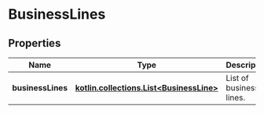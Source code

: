 
# BusinessLines

## Properties
Name | Type | Description | Notes
------------ | ------------- | ------------- | -------------
**businessLines** | [**kotlin.collections.List&lt;BusinessLine&gt;**](BusinessLine.md) | List of business lines. | 



